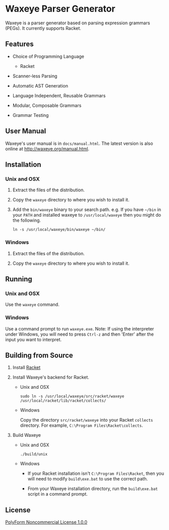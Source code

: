 Waxeye Parser Generator
=======================

Waxeye is a parser generator based on parsing expression grammars (PEGs). It
currently supports Racket.


Features
--------

* Choice of Programming Language
  - Racket

* Scanner-less Parsing

* Automatic AST Generation

* Language Independent, Reusable Grammars

* Modular, Composable Grammars

* Grammar Testing


User Manual
-----------

Waxeye's user manual is in `docs/manual.html`. The latest version is also
online at http://waxeye.org/manual.html.


Installation
------------

### Unix and OSX

1. Extract the files of the distribution.

2. Copy the `waxeye` directory to where you wish to install it.

3. Add the `bin/waxeye` binary to your search path. e.g. If you have `~/bin` in
   your `PATH` and installed waxeye to `/usr/local/waxeye` then you might do
   the following.

   `ln -s /usr/local/waxeye/bin/waxeye ~/bin/`


### Windows

1. Extract the files of the distribution.

2. Copy the `waxeye` directory to where you wish to install it.


Running
-------

### Unix and OSX

Use the `waxeye` command.

### Windows

Use a command prompt to run `waxeye.exe`. Note: If using the interpreter under
Windows, you will need to press `Ctrl-z` and then 'Enter' after the input you
want to interpret.


Building from Source
--------------------

1. Install [Racket](http://racket-lang.org)

2. Install Waxeye's backend for Racket.
   * Unix and OSX

     `sudo ln -s /usr/local/waxeye/src/racket/waxeye /usr/local/racket/lib/racket/collects/`

   * Windows

     Copy the directory `src/racket/waxeye` into your Racket `collects`
     directory. For example, `C:\Program Files\Racket\collects`.

3. Build Waxeye
   * Unix and OSX

     `./build/unix`

   * Windows

     - If your Racket installation isn't `C:\Program Files\Racket`, then you
       will need to modify `build\exe.bat` to use the correct path.

     - From your Waxeye installation directory, run the `build\exe.bat` script
       in a command prompt.


License
-------

[PolyForm Noncommercial License 1.0.0](https://polyformproject.org/licenses/noncommercial/1.0.0)
